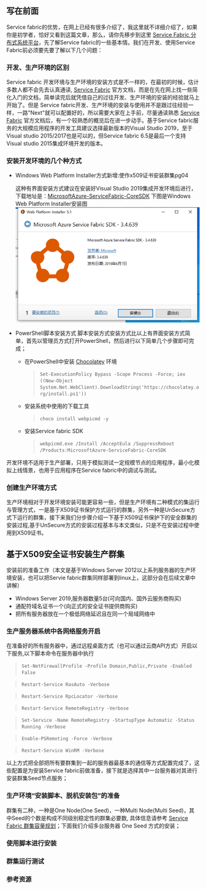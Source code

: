 ## 写在前面

Service fabric的优势，在网上已经有很多介绍了，我这里就不详细介绍了，如果你是初学者，恰好又看到这篇文章，那么，请你先移步到这里 [Service Fabric 分布式系统平台](https://docs.microsoft.com/zh-cn/azure/service-fabric/)，先了解Service fabric的一些基本情。我们在开发、使用Service Fabric前必须要先要了解以下几个问题：

### 开发、生产环境的区别
Service fabric 开发环境与生产环境的安装方式是不一样的，在最初的时候，估计多数人都不会先去认真通读, [Service Fabric](https://docs.microsoft.com/en-us/azure/service-fabric/ "Service Fabric Documentation") 官方文档，而是在先在网上找一些简化入门的文档，简单读完后就凭借自己的过往开发、生产环境的安装的经验就马上开始了。但是 Service fabric开发、生产环境的安装与使用并不是跟过往经验一样，一路"Next"就可以配置好的，所以需要大家在上手前，尽量通读熟悉 [Service Fabric](https://docs.microsoft.com/en-us/azure/service-fabric/ "Service Fabric Documentation") 官方文档后，有一个较熟悉的概览后在进一步动手。基于Service fabric服务的大规模应用程序的开发工具建议选择最新版本的Visual Studio 2019，至于Visual studio 2015/2017也是可以的，但Service fabric 6.5是最后一个支持Visual studio 2015集成环境开发的版本。
### 安装开发环境的几个种方式
- Windows Web Platform Installer方式新增:使作x509证书安装群集pg04

    这种有界面安装方式建议在安装好Visual Studio 2019集成开发环境后进行，下载地址是：[MicrosoftAzure-ServiceFabric-CoreSDK](https://webpihandler.azurewebsites.net/web/handlers/webpi.ashx/getinstaller/MicrosoftAzure-ServiceFabric-CoreSDK.appids "MicrosoftAzure-ServiceFabric-CoreSDK.exe")
    下图是Windows Web Platform Installer安装图
    ![Web Platform installer](_v_images/O_01.png)
- PowerShell脚本安装方式
    脚本安装方式安装方式比以上有界面安装方式简单，首先以管理员方式打开PowerShell，然后进行以下简单几个步骤即可完成；
    + 在PowerShell中安装 [Chocolatey](https://chocolatey.org/install "Installing Chocolatey") 环境
    
        >` Set-ExecutionPolicy Bypass -Scope Process -Force; iex ((New-Object System.Net.WebClient).DownloadString('https://chocolatey.org/install.ps1')) `
    + 安装系统中使用的下载工具
        >` choco install webpicmd -y `
    + 安装Service fabric SDK
        >` webpicmd.exe /Install /AcceptEula /SuppressReboot /Products:MicrosoftAzure-ServiceFabric-CoreSDK `
        
开发环境不适用于生产部署，只用于模拟测试一定规模节点的应用程序，最小化模拟上线情景，也用于应用程序在Service fabric中的调试与测试。
### 创建生产环境方式
生产环境相对于开发环境安装可能更容易一些，但是生产环境有二种模式的集运行与管理方式，一是基于X509证书保护方式运行的群集，另外一种是UnSecure方式下运行的群集，接下来我们分步骤介绍一下基于X509证书保护下的安全群集的安装过程,基于UnSecure方式的安装过程基本与本文类似，只是不在安装过程中使用到X509证书。

## 基于X509安全证书安装生产群集
安装前的准备工作（本文是基于Windows Server 2012以上系列服务器的生产环境安装，也可以把Servie fabric群集同样部署到linux上，这部分会在后续文章中讲解）
- Windows Server 2019,服务器数量5台(可向国内、国外云服务商购买)
- 通配符域名证书一个(向正式的安全证书提供商购买)
- 把所有服务器放在一个极低网络延迟且在同一个局域网络中
### 生产服务器系统中各网络服务开启
在准备好的所有服务器中，通过远程桌面方式（也可以通过云商API方式）开启以下服务,以下脚本命令在服务器中执行
> ` Set-NetFirewallProfile -Profile Domain,Public,Private -Enabled False `

> ` Restart-Service RasAuto -Verbose `

> ` Restart-Service RpcLocator -Verbose `

> ` Restart-Service RemoteRegistry -Verbose `

> ` Set-Service -Name RemoteRegistry -StartupType Automatic -Status Running -Verbose `

> `Enable-PSRemoting -Force -Verbose `

> `Restart-Service WinRM -Verbose ` 

以上方式把全部把所有要群集到一起的服务器最基本的通信等方式配置完成了，这些配置是为安装Service fabric前做准备，接下就是选择其中一台服务器对其进行安装群集Seed节点服务；
### 生产环境“安装脚本、脱机安装包”的准备
群集有二种，一种是One Node(One Seed)，一种Multi Node(Multi Seed)，其中Seed的个数是构成不同级别稳定性的群集必要数, 具体信息请参考 [Service Fabric 群集容量规划](https://docs.microsoft.com/en-us/azure/service-fabric/service-fabric-cluster-capacity "Service Fabric 群集容量规划")；下面我们介绍多台服务器 One Seed 方式的安装；
### 使用脚本进行安装
### 群集运行测试
### 参考资源